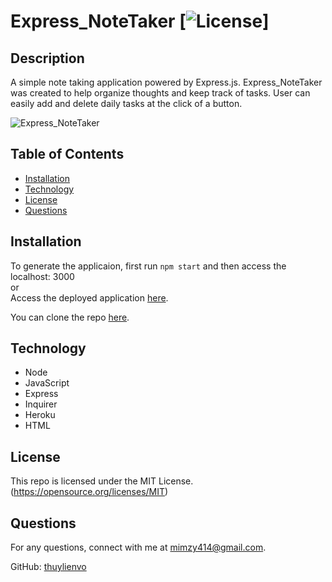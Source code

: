 # Express_NoteTaker [![License](https://img.shields.io/badge/License-MIT-yellow.svg)] 

## Description
A simple note taking application powered by Express.js. Express_NoteTaker was created to help organize thoughts and keep track of tasks. User can easily add and delete daily tasks at the click of a button. 


 ![Express_NoteTaker](https://user-images.githubusercontent.com/79684575/120945082-592bcb80-c6fd-11eb-8a9a-dd8bb8145c06.gif)

  ## Table of Contents

  * [Installation](#installation)
  * [Technology](#technology)
  * [License](#license)
  * [Questions](#questions)
  
  ## Installation
  To generate the applicaion, first run `npm start` and then access the localhost: 3000   
  or   
  Access the deployed application [here](https://notetakermv.herokuapp.com/notes).   

  You can clone the repo [here](https://github.com/thuylienvo/Express_NoteTaker).   



  ## Technology
  * Node
  * JavaScript
  * Express
  * Inquirer
  * Heroku
  * HTML


  ## License  

  This repo is licensed under the MIT License. (https://opensource.org/licenses/MIT) 

  ## Questions
  For any questions, connect with me at [mimzy414@gmail.com](mailto:mimzy414@gmail.com). 
  
  GitHub: [thuylienvo](https://github.com/thuylienvo) 


